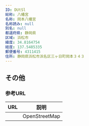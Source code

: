 ```yaml
---
ID: DUtSl
総称: 八幡宮
名称: 岡本八幡宮
名称読み: null
別名: null
都道府県: 静岡県
区域: 浜松市
緯度: 34.8164754
経度: 137.5485335
郵便番号: 4311415
住所: 静岡県浜松市浜名区三ヶ日町岡本３４３
---
```


## その他

### 参考URL

| URL | 説明          |
| --- | ------------- |
|     | OpenStreetMap |
